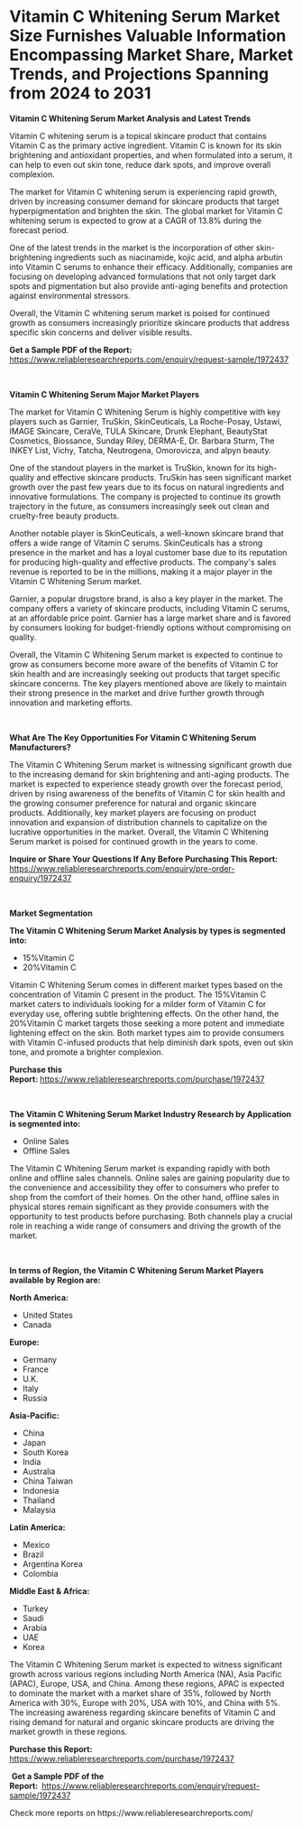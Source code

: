 <p><h1>Vitamin C Whitening Serum Market Size Furnishes Valuable Information Encompassing Market Share, Market Trends, and Projections Spanning from 2024 to 2031</h1></p><p><strong>Vitamin C Whitening Serum Market Analysis and Latest Trends</strong></p>
<p><p>Vitamin C whitening serum is a topical skincare product that contains Vitamin C as the primary active ingredient. Vitamin C is known for its skin brightening and antioxidant properties, and when formulated into a serum, it can help to even out skin tone, reduce dark spots, and improve overall complexion.</p><p>The market for Vitamin C whitening serum is experiencing rapid growth, driven by increasing consumer demand for skincare products that target hyperpigmentation and brighten the skin. The global market for Vitamin C whitening serum is expected to grow at a CAGR of 13.8% during the forecast period.</p><p>One of the latest trends in the market is the incorporation of other skin-brightening ingredients such as niacinamide, kojic acid, and alpha arbutin into Vitamin C serums to enhance their efficacy. Additionally, companies are focusing on developing advanced formulations that not only target dark spots and pigmentation but also provide anti-aging benefits and protection against environmental stressors.</p><p>Overall, the Vitamin C whitening serum market is poised for continued growth as consumers increasingly prioritize skincare products that address specific skin concerns and deliver visible results.</p></p>
<p><strong>Get a Sample PDF of the Report:&nbsp;</strong> <a href="https://www.reliableresearchreports.com/enquiry/request-sample/1972437">https://www.reliableresearchreports.com/enquiry/request-sample/1972437</a></p>
<p>&nbsp;</p>
<p><strong>Vitamin C Whitening Serum Major Market Players</strong></p>
<p><p>The market for Vitamin C Whitening Serum is highly competitive with key players such as Garnier, TruSkin, SkinCeuticals, La Roche-Posay, Ustawi, IMAGE Skincare, CeraVe, TULA Skincare, Drunk Elephant, BeautyStat Cosmetics, Biossance, Sunday Riley, DERMA-E, Dr. Barbara Sturm, The INKEY List, Vichy, Tatcha, Neutrogena, Omorovicza, and alpyn beauty.</p><p>One of the standout players in the market is TruSkin, known for its high-quality and effective skincare products. TruSkin has seen significant market growth over the past few years due to its focus on natural ingredients and innovative formulations. The company is projected to continue its growth trajectory in the future, as consumers increasingly seek out clean and cruelty-free beauty products.</p><p>Another notable player is SkinCeuticals, a well-known skincare brand that offers a wide range of Vitamin C serums. SkinCeuticals has a strong presence in the market and has a loyal customer base due to its reputation for producing high-quality and effective products. The company's sales revenue is reported to be in the millions, making it a major player in the Vitamin C Whitening Serum market.</p><p>Garnier, a popular drugstore brand, is also a key player in the market. The company offers a variety of skincare products, including Vitamin C serums, at an affordable price point. Garnier has a large market share and is favored by consumers looking for budget-friendly options without compromising on quality.</p><p>Overall, the Vitamin C Whitening Serum market is expected to continue to grow as consumers become more aware of the benefits of Vitamin C for skin health and are increasingly seeking out products that target specific skincare concerns. The key players mentioned above are likely to maintain their strong presence in the market and drive further growth through innovation and marketing efforts.</p></p>
<p>&nbsp;</p>
<p><strong>What Are The Key Opportunities For Vitamin C Whitening Serum Manufacturers?</strong></p>
<p><p>The Vitamin C Whitening Serum market is witnessing significant growth due to the increasing demand for skin brightening and anti-aging products. The market is expected to experience steady growth over the forecast period, driven by rising awareness of the benefits of Vitamin C for skin health and the growing consumer preference for natural and organic skincare products. Additionally, key market players are focusing on product innovation and expansion of distribution channels to capitalize on the lucrative opportunities in the market. Overall, the Vitamin C Whitening Serum market is poised for continued growth in the years to come.</p></p>
<p><strong>Inquire or Share Your Questions If Any Before Purchasing This Report:</strong> <a href="https://www.reliableresearchreports.com/enquiry/pre-order-enquiry/1972437">https://www.reliableresearchreports.com/enquiry/pre-order-enquiry/1972437</a></p>
<p>&nbsp;</p>
<p><strong>Market Segmentation</strong></p>
<p><strong>The Vitamin C Whitening Serum Market Analysis by types is segmented into:</strong></p>
<p><ul><li>15%Vitamin C</li><li>20%Vitamin C</li></ul></p>
<p><p>Vitamin C Whitening Serum comes in different market types based on the concentration of Vitamin C present in the product. The 15%Vitamin C market caters to individuals looking for a milder form of Vitamin C for everyday use, offering subtle brightening effects. On the other hand, the 20%Vitamin C market targets those seeking a more potent and immediate lightening effect on the skin. Both market types aim to provide consumers with Vitamin C-infused products that help diminish dark spots, even out skin tone, and promote a brighter complexion.</p></p>
<p><strong>Purchase this Report:&nbsp;</strong><a href="https://www.reliableresearchreports.com/purchase/1972437">https://www.reliableresearchreports.com/purchase/1972437</a></p>
<p>&nbsp;</p>
<p><strong>The Vitamin C Whitening Serum Market Industry Research by Application is segmented into:</strong></p>
<p><ul><li>Online Sales</li><li>Offline Sales</li></ul></p>
<p><p>The Vitamin C Whitening Serum market is expanding rapidly with both online and offline sales channels. Online sales are gaining popularity due to the convenience and accessibility they offer to consumers who prefer to shop from the comfort of their homes. On the other hand, offline sales in physical stores remain significant as they provide consumers with the opportunity to test products before purchasing. Both channels play a crucial role in reaching a wide range of consumers and driving the growth of the market.</p></p>
<p>&nbsp;</p>
<p><strong>In terms of Region, the Vitamin C Whitening Serum Market Players available by Region are:</strong></p>
<p>
    <p> <strong> North America: </strong>
        <ul>
            <li>United States</li>
            <li>Canada</li>
        </ul>
        </p> 
    <p> <strong> Europe: </strong>
        <ul>
            <li>Germany</li>
            <li>France</li>
            <li>U.K.</li>
            <li>Italy</li>
            <li>Russia</li>
        </ul>
        </p> 
    <p> <strong> Asia-Pacific: </strong>
        <ul>
            <li>China</li>
            <li>Japan</li>
            <li>South Korea</li>
            <li>India</li>
            <li>Australia</li>
            <li>China Taiwan</li>
            <li>Indonesia</li>
            <li>Thailand</li>
            <li>Malaysia</li>
        </ul>
        </p> 
    <p> <strong> Latin America: </strong>
        <ul>
            <li>Mexico</li>
            <li>Brazil</li>
            <li>Argentina Korea</li>
            <li>Colombia</li>
        </ul>
        </p> 
    <p> <strong> Middle East & Africa: </strong>
        <ul>
            <li>Turkey</li>
            <li>Saudi</li>
            <li>Arabia</li>
            <li>UAE</li>
            <li>Korea</li>
        </ul>
    </p>
    </p>
<p><p>The Vitamin C Whitening Serum market is expected to witness significant growth across various regions including North America (NA), Asia Pacific (APAC), Europe, USA, and China. Among these regions, APAC is expected to dominate the market with a market share of 35%, followed by North America with 30%, Europe with 20%, USA with 10%, and China with 5%. The increasing awareness regarding skincare benefits of Vitamin C and rising demand for natural and organic skincare products are driving the market growth in these regions.</p></p>
<p><strong>Purchase this Report: </strong><a href="https://www.reliableresearchreports.com/purchase/1972437">https://www.reliableresearchreports.com/purchase/1972437</a></p>
<p>&nbsp;<strong>Get a Sample PDF of the Report:&nbsp;&nbsp;</strong><a href="https://www.reliableresearchreports.com/enquiry/request-sample/1972437">https://www.reliableresearchreports.com/enquiry/request-sample/1972437</a></p>
<p><strong></strong></p>
<p>Check more reports on https://www.reliableresearchreports.com/</p>